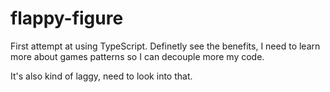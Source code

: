 # flappy-figure

First attempt at using TypeScript.
Definetly see the benefits, I need to learn more about games patterns
so I can decouple more my code.

It's also kind of laggy, need to look into that.
